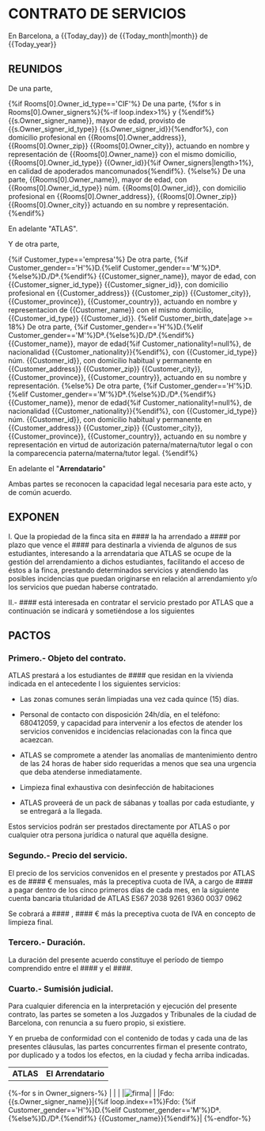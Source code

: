 # CONTRATO DE SERVICIOS



En Barcelona, a {{Today_day}} de {{Today_month|month}} de {{Today_year}}


## REUNIDOS

De una parte,

{%if Rooms[0].Owner_id_type=='CIF'%}
De una parte, {%for s in Rooms[0].Owner_signers%}{%-if loop.index>1%} y {%endif%}{{s.Owner_signer_name}}, mayor de edad, provisto de {{s.Owner_signer_id_type}} {{s.Owner_signer_id}}{%endfor%}, con domicilio profesional en {{Rooms[0].Owner_address}}, {{Rooms[0].Owner_zip}} {{Rooms[0].Owner_city}}, actuando en nombre y representación de {{Rooms[0].Owner_name}} con el mismo domicilio, {{Rooms[0].Owner_id_type}} {{Owner_id}}{%if Owner_signers|length>1%}, en calidad de apoderados mancomunados{%endif%}.
{%else%}
De una parte, {{Rooms[0].Owner_name}}, mayor de edad, con {{Rooms[0].Owner_id_type}} núm. {{Rooms[0].Owner_id}}, con domicilio profesional en {{Rooms[0].Owner_address}}, {{Rooms[0].Owner_zip}} {{Rooms[0].Owner_city}} actuando en su nombre y representación.
{%endif%}

En adelante "ATLAS".

Y de otra parte,

{%if Customer_type=='empresa'%}
De otra parte, {%if Customer_gender=='H'%}D.{%elif Customer_gender=='M'%}Dª.{%else%}D./Dª.{%endif%} {{Customer_signer_name}}, mayor de edad, con {{Customer_signer_id_type}} {{Customer_signer_id}}, con domicilio profesional en {{Customer_address}} {{Customer_zip}} {{Customer_city}}, {{Customer_province}}, {{Customer_country}}, actuando en nombre y representacion de {{Customer_name}} con el mismo domicilio, {{Customer_id_type}} {{Customer_id}}.
{%elif Customer_birth_date|age >= 18%}
De otra parte, {%if Customer_gender=='H'%}D.{%elif Customer_gender=='M'%}Dª.{%else%}D./Dª.{%endif%} {{Customer_name}}, mayor de edad{%if Customer_nationality!=null%}, de nacionalidad {{Customer_nationality}}{%endif%}, con {{Customer_id_type}} núm. {{Customer_id}}, con domicilio habitual y permanente en {{Customer_address}} {{Customer_zip}} {{Customer_city}}, {{Customer_province}}, {{Customer_country}}, actuando en su nombre y representación.
{%else%}
De otra parte, {%if Customer_gender=='H'%}D.{%elif Customer_gender=='M'%}Dª.{%else%}D./Dª.{%endif%} {{Customer_name}}, menor de edad{%if Customer_nationality!=null%}, de nacionalidad {{Customer_nationality}}{%endif%}, con {{Customer_id_type}} núm. {{Customer_id}}, con domicilio habitual y permanente en {{Customer_address}} {{Customer_zip}} {{Customer_city}}, {{Customer_province}}, {{Customer_country}}, actuando en su nombre y representación en virtud de autorización paterna/materna/tutor legal o con la comparecencia paterna/materna/tutor legal.
{%endif%}

En adelante el "**Arrendatario**"

Ambas partes se reconocen la capacidad legal necesaria para este acto, y de común acuerdo.


## EXPONEN

I. Que la propiedad de la finca sita en #### la ha arrendado a #### por plazo que vence el #### para destinarla a vivienda de algunos de sus estudiantes, interesando a la arrendataria que ATLAS se ocupe de la gestión del arrendamiento a dichos estudiantes, facilitando el acceso de éstos a la finca, prestando determinados servicios y atendiendo las posibles incidencias que puedan originarse en relación al arrendamiento y/o los servicios que puedan haberse contratado.

II.- #### está interesada en contratar el servicio prestado por ATLAS que a continuación se indicará y sometiéndose a los siguientes


## PACTOS

### Primero.- Objeto del contrato.

ATLAS prestará a los estudiantes de #### que residan en la vivienda indicada en el antecedente I los siguientes servicios: 

- Las zonas comunes serán limpiadas una vez cada quince (15) días.

- Personal de contacto con disposición 24h/día, en el teléfono: 680412059, y capacidad para intervenir a los efectos de atender los servicios convenidos e incidencias relacionadas con la finca que acaezcan.

- ATLAS se compromete a atender las anomalías de mantenimiento dentro de las 24 horas de haber sido requeridas a menos que sea una urgencia que deba atenderse inmediatamente.

- Limpieza final exhaustiva con desinfección de habitaciones

- ATLAS proveerá de un pack de sábanas y toallas por cada estudiante, y se entregará a la llegada.

Estos servicios podrán ser prestados directamente por ATLAS o por cualquier otra persona jurídica o natural que aquélla designe.

### Segundo.- Precio del servicio.

El precio de los servicios convenidos en el presente y prestados por ATLAS es de #### € mensuales, más la preceptiva cuota de IVA, a cargo de #### a pagar dentro de los cinco primeros días de cada mes, en la siguiente cuenta bancaria titularidad de ATLAS ES67 2038 9261 9360 0037 0962 

Se cobrará a #### , #### € más la preceptiva cuota de IVA en concepto de limpieza final.
         
### Tercero.- Duración.

La duración del presente acuerdo constituye el período de tiempo comprendido entre el #### y el ####.

### Cuarto.- Sumisión judicial.

Para cualquier diferencia en la interpretación y ejecución del presente contrato, las partes se someten a los Juzgados y Tribunales de la ciudad de Barcelona, con renuncia a su fuero propio, si existiere.

Y en prueba de conformidad con el contenido de todas y cada una de las presentes cláusulas, las partes concurrentes firman el presente contrato, por duplicado y a todos los efectos, en la ciudad y fecha arriba indicadas.



| | |
|:-|:-|
|**ATLAS**|**El Arrendatario**|
{%-for s in Owner_signers-%}
| | |
|![firma]({{Server}}/signature/{{s.Owner_signer}})| |
|Fdo: {{s.Owner_signer_name}}|{%if loop.index==1%}Fdo: {%if Customer_gender=='H'%}D.{%elif Customer_gender=='M'%}Dª.{%else%}D./Dª.{%endif%} {{Customer_name}}{%endif%}|
{%-endfor-%}